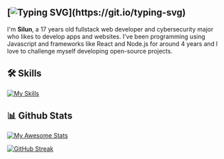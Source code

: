 [![Typing SVG](https://readme-typing-svg.demolab.com?font=Kanit&size=35&pause=700&color=5270FA&width=435&lines=Welcome+to+my+Profile!)](https://git.io/typing-svg)
-----

I'm **Silun**, a 17 years old fullstack web developer and cybersecurity major who likes to develop apps and websites. I've been programming using Javascript and frameworks like React and Node.js for around 4 years and I love to challenge myself developing open-source projects.


## 🛠 Skills
[![My Skills](https://skillicons.dev/icons?i=js,react,threejs,html,css,c,cpp,nodejs,py)](https://skillicons.dev)

## 📊 Github Stats

[![My Awesome Stats](https://awesome-github-stats.azurewebsites.net/user-stats/Falkern?cardType=level&theme=vision-friendly-dark&showIcons=false&preferLogin=true&Background=0d1117&Text=5270FA&Title=5270FA&Border=5270FA&Ring=5270FA)](https://git.io/awesome-stats-card)

[![GitHub Streak](https://streak-stats.demolab.com?user=Falkern&date_format=n%2Fj%5B%2FY%5D&background=0d1117&border=5270FA&stroke=5270FA&ring=5270FA&fire=FF551A&currStreakNum=5270FA&sideNums=5270FA&currStreakLabel=5270FA&sideLabels=5270FA&dates=5270FA&excludeDaysLabel=5270FA&hide_total_contributions=true&hide_longest_streak=true)](https://git.io/streak-stats)
